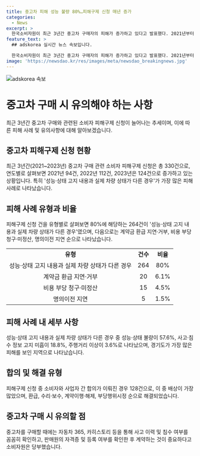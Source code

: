 ```yaml
---
title: 중고차 피해 성능 불량 80%…피해구제 신청 매년 증가
categories:
  - News
excerpt: >
  한국소비자원이 최근 3년간 중고차 구매자의 피해가 증가하고 있다고 발표했다. 2021년부터 2023년까지 중고차 관련 피해구제 신청은 총 330건이며, 주로 성능·상태 고지 내용과 다른 경우가 많았다. 이에 대응하여 중고차 구매시 '자동차 365', '카히스토리'를 통해 사고 이력 및 침수 여부 등을 확인해야 한다고 당부했다. 또한, 판매원의 자격을 확인하고 차량 시운전을 통해 상태를 점검해야 한다고 강조했다. 부당행위에 대한 피해구제를 위해 소비자와 사업자 간 합의가 필요한 경우가 많았는데, 이 중 가장 많은 것은 배상이었다.
feature_text: >
  ## adskorea 실시간 뉴스 속보입니다.

  한국소비자원이 최근 3년간 중고차 구매자의 피해가 증가하고 있다고 발표했다. 2021년부터 2023년까지 중고차 관련 피해구제 신청은 총 330건이며, 주로 성능·상태 고지 내용과 다른 경우가 많았다. 이에 대응하여 중고차 구매시 '자동차 365', '카히스토리'를 통해 사고 이력 및 침수 여부 등을 확인해야 한다고 당부했다. 또한, 판매원의 자격을 확인하고 차량 시운전을 통해 상태를 점검해야 한다고 강조했다. 부당행위에 대한 피해구제를 위해 소비자와 사업자 간 합의가 필요한 경우가 많았는데, 이 중 가장 많은 것은 배상이었다.
image: 'https://newsdao.kr/res/images/meta/newsdao_breakingnews.jpg'
---
```


<p><img src="https://newsdao.kr/res/images/meta/newsdao_breakingnews.jpg" alt="adskorea 속보" /></p>

<h1>중고차 구매 시 유의해야 하는 사항</h1>

<p data-ke-size="size16">최근 3년간 중고차 구매와 관련된 소비자 피해구제 신청이 늘어나는 추세이며, 이에 따른 피해 사례 및 유의사항에 대해 알아보겠습니다.</p>

<h2 data-ke-size="size26">중고차 피해구제 신청 현황</h2>

<p data-ke-size="size16">최근 3년간(2021~2023년) 중고차 구매 관련 소비자 피해구제 신청은 총 330건으로, 연도별로 살펴보면 2021년 94건, 2022년 112건, 2023년은 124건으로 증가하고 있는 상황입니다. 특히 '성능·상태 고지 내용과 실제 차량 상태가 다른 경우'가 가장 많은 피해 사례로 나타났습니다.</p>

<h2 data-ke-size="size26">피해 사례 유형과 비율</h2>

<p data-ke-size="size16">피해구제 신청 건을 유형별로 살펴보면 80%에 해당하는 264건이 '성능·상태 고지 내용과 실제 차량 상태가 다른 경우'였으며, 다음으로는 계약금 환급 지연·거부, 비용 부당 청구·미정산, 명의이전 지연 순으로 나타났습니다.</p>

<table>
    <tr>
        <td style="text-align: center; height: 17px;"><b>유형</b></td>
        <td style="text-align: center; height: 17px;"><b>건수</b></td>
        <td style="text-align: center; height: 17px;"><b>비율</b></td>
    </tr>
    <tr>
        <td style="text-align: center; height: 17px;">성능·상태 고지 내용과 실제 차량 상태가 다른 경우</td>
        <td style="text-align: center; height: 17px;">264</td>
        <td style="text-align: center; height: 17px;">80%</td>
    </tr>
    <tr>
        <td style="text-align: center; height: 17px;">계약금 환급 지연·거부</td>
        <td style="text-align: center; height: 17px;">20</td>
        <td style="text-align: center; height: 17px;">6.1%</td>
    </tr>
    <tr>
        <td style="text-align: center; height: 17px;">비용 부당 청구·미정산</td>
        <td style="text-align: center; height: 17px;">15</td>
        <td style="text-align: center; height: 17px;">4.5%</td>
    </tr>
    <tr>
        <td style="text-align: center; height: 17px;">명의이전 지연</td>
        <td style="text-align: center; height: 17px;">5</td>
        <td style="text-align: center; height: 17px;">1.5%</td>
    </tr>
</table>

<h2 data-ke-size="size26">피해 사례 내 세부 사항</h2>

<p data-ke-size="size16">성능·상태 고지 내용과 실제 차량 상태가 다른 경우 중 성능·상태 불량이 57.6%, 사고·침수 정보 고지 미흡이 18.8%, 주행거리 이상이 3.6%로 나타났으며, 경기도가 가장 많은 피해를 보인 지역으로 나타났습니다.</p>

<h2 data-ke-size="size26">합의 및 해결 유형</h2>

<p data-ke-size="size16">피해구제 신청 중 소비자와 사업자 간 합의가 이뤄진 경우 128건으로, 이 중 배상이 가장 많았으며, 환급, 수리·보수, 계약이행·해제, 부당행위시정 순으로 해결되었습니다.</p>

<h2 data-ke-size="size26">중고차 구매 시 유의할 점</h2>

<p data-ke-size="size16">중고차를 구매할 때에는 자동차 365, 카히스토리 등을 통해 사고 이력 및 침수 여부를 꼼꼼히 확인하고, 판매원의 자격증 및 등록 여부를 확인한 후 계약하는 것이 중요하다고 소비자원은 당부했습니다.</p>

